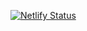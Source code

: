 [![Netlify Status](https://api.netlify.com/api/v1/badges/056ee3dd-3f9e-4090-b372-a9154c370a46/deploy-status)](https://app.netlify.com/sites/dlapp-aurcc/deploys)
